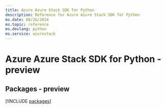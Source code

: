 ```yaml
---
title: Azure Azure Stack SDK for Python
description: Reference for Azure Azure Stack SDK for Python
ms.date: 08/26/2024
ms.topic: reference
ms.devlang: python
ms.service: azurestack
---
```

# Azure Azure Stack SDK for Python - preview
## Packages - preview
[!INCLUDE [packages](azure-stack-index.md)]